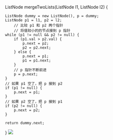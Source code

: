 ListNode mergeTwoLists(ListNode l1, ListNode l2) {
   
	ListNode dummy = new ListNode(), p = dummy;
    ListNode p1 = l1, p2 = l2;
        // 比较 p1 和 p2 两个指针
        // 将值较小的的节点接到 p 指针
    while (p1 != null && p2 != null) {
        if (p1.val > p2.val) {
            p.next = p2;
            p2 = p2.next;
        } else {
            p.next = p1;
            p1 = p1.next;
        }
        // p 指针不断前进
        p = p.next;
    }
    // 如果 p1 空了，把 p 接到 p2
    if (p1 != null) {
        p.next = p1;
    }
    // 如果 p2 空了，把 p 接到 p1
    if (p2 != null) {
        p.next = p2;
    }
    
    return dummy.next;
}
![](https://labuladong.github.io/algo/images/%E9%93%BE%E8%A1%A8%E6%8A%80%E5%B7%A7/1.gif)

